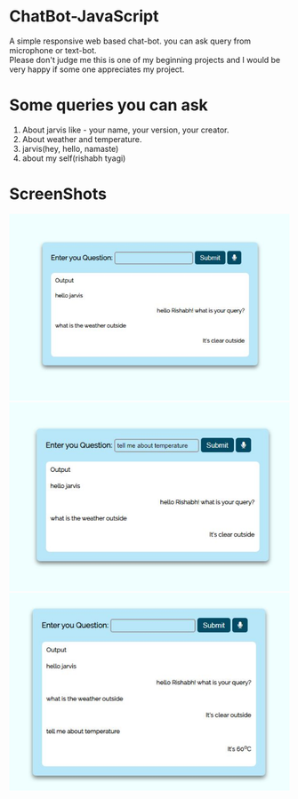 # ChatBot-JavaScript
A simple responsive web based chat-bot. you can ask query from microphone or text-bot.<br>
Please don't judge me this is one of my beginning projects and I would be very happy if some one appreciates my project.

# Some queries you can ask 
1. About jarvis like - your name, your version, your creator.
2. About weather and temperature.
3. jarvis(hey, hello, namaste)
4. about my self(rishabh tyagi)

# ScreenShots
<img src="https://github.com/Rish7223/ChatBot-JavaScript/blob/master/images/Capture.JPG">
<img src="https://github.com/Rish7223/ChatBot-JavaScript/blob/master/images/Capture2.JPG">
<img src="https://github.com/Rish7223/ChatBot-JavaScript/blob/master/images/Capture3.JPG">




